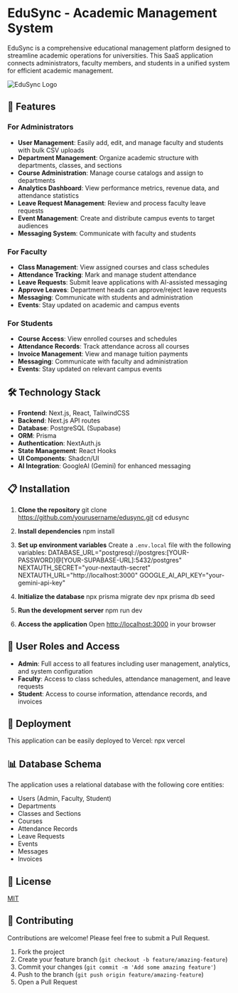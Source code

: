 # EduSync - Academic Management System

EduSync is a comprehensive educational management platform designed to streamline academic operations for universities. This SaaS application connects administrators, faculty members, and students in a unified system for efficient academic management.

![EduSync Logo](public/images/logo.png)

## 🌟 Features

### For Administrators
- **User Management**: Easily add, edit, and manage faculty and students with bulk CSV uploads
- **Department Management**: Organize academic structure with departments, classes, and sections
- **Course Administration**: Manage course catalogs and assign to departments
- **Analytics Dashboard**: View performance metrics, revenue data, and attendance statistics
- **Leave Request Management**: Review and process faculty leave requests
- **Event Management**: Create and distribute campus events to target audiences
- **Messaging System**: Communicate with faculty and students

### For Faculty
- **Class Management**: View assigned courses and class schedules
- **Attendance Tracking**: Mark and manage student attendance
- **Leave Requests**: Submit leave applications with AI-assisted messaging
- **Approve Leaves**: Department heads can approve/reject leave requests
- **Messaging**: Communicate with students and administration
- **Events**: Stay updated on academic and campus events

### For Students
- **Course Access**: View enrolled courses and schedules
- **Attendance Records**: Track attendance across all courses
- **Invoice Management**: View and manage tuition payments
- **Messaging**: Communicate with faculty and administration
- **Events**: Stay updated on relevant campus events

## 🛠️ Technology Stack

- **Frontend**: Next.js, React, TailwindCSS
- **Backend**: Next.js API routes
- **Database**: PostgreSQL (Supabase)
- **ORM**: Prisma
- **Authentication**: NextAuth.js
- **State Management**: React Hooks
- **UI Components**: Shadcn/UI
- **AI Integration**: GoogleAI (Gemini) for enhanced messaging

## 📋 Installation

1. **Clone the repository**
    git clone https://github.com/yourusername/edusync.git cd edusync


2. **Install dependencies**
    npm install


3. **Set up environment variables**
    Create a `.env.local` file with the following variables:
    DATABASE_URL="postgresql://postgres:[YOUR-PASSWORD]@[YOUR-SUPABASE-URL]:5432/postgres" 
    NEXTAUTH_SECRET="your-nextauth-secret" 
    NEXTAUTH_URL="http://localhost:3000" 
    GOOGLE_AI_API_KEY="your-gemini-api-key"


4. **Initialize the database**
    npx prisma migrate dev npx prisma db seed


5. **Run the development server**
   npm run dev


6. **Access the application**
Open [http://localhost:3000](http://localhost:3000) in your browser

## 📱 User Roles and Access

- **Admin**: Full access to all features including user management, analytics, and system configuration
- **Faculty**: Access to class schedules, attendance management, and leave requests
- **Student**: Access to course information, attendance records, and invoices

## 🔄 Deployment

This application can be easily deployed to Vercel:
    npx vercel


## 📊 Database Schema

The application uses a relational database with the following core entities:
- Users (Admin, Faculty, Student)
- Departments
- Classes and Sections
- Courses
- Attendance Records
- Leave Requests
- Events
- Messages
- Invoices

## 📝 License

[MIT](LICENSE)

## 👥 Contributing

Contributions are welcome! Please feel free to submit a Pull Request.

1. Fork the project
2. Create your feature branch (`git checkout -b feature/amazing-feature`)
3. Commit your changes (`git commit -m 'Add some amazing feature'`)
4. Push to the branch (`git push origin feature/amazing-feature`)
5. Open a Pull Request